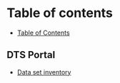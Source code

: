 # Table of contents

* [Table of Contents](README.md)

## DTS Portal

* [Data set inventory](dts-portal/dts-portal.md)

